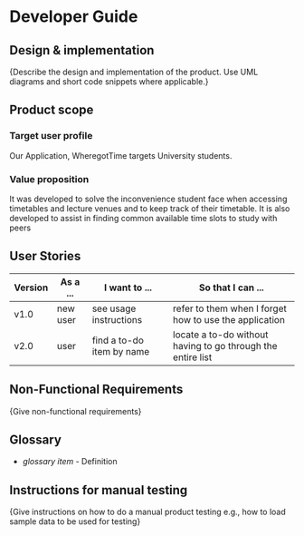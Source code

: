 # Developer Guide

## Design & implementation

{Describe the design and implementation of the product. Use UML diagrams and short code snippets where applicable.}


## Product scope
### Target user profile

Our Application, WheregotTime targets University students.

### Value proposition
It was developed to solve the inconvenience student face when accessing timetables and lecture venues and
to keep track of their timetable.
It is also developed to assist in finding common available time slots to study with peers

## User Stories

|Version| As a ... | I want to ... | So that I can ...|
|--------|----------|---------------|------------------|
|v1.0|new user|see usage instructions|refer to them when I forget how to use the application|
|v2.0|user|find a to-do item by name|locate a to-do without having to go through the entire list|

## Non-Functional Requirements

{Give non-functional requirements}

## Glossary

* *glossary item* - Definition

## Instructions for manual testing

{Give instructions on how to do a manual product testing e.g., how to load sample data to be used for testing}
